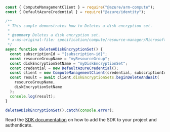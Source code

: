 ```javascript
const { ComputeManagementClient } = require("@azure/arm-compute");
const { DefaultAzureCredential } = require("@azure/identity");

/**
 * This sample demonstrates how to Deletes a disk encryption set.
 *
 * @summary Deletes a disk encryption set.
 * x-ms-original-file: specification/compute/resource-manager/Microsoft.Compute/stable/2022-03-02/DiskRP/examples/diskEncryptionSetExamples/DiskEncryptionSet_Delete.json
 */
async function deleteADiskEncryptionSet() {
  const subscriptionId = "{subscription-id}";
  const resourceGroupName = "myResourceGroup";
  const diskEncryptionSetName = "myDiskEncryptionSet";
  const credential = new DefaultAzureCredential();
  const client = new ComputeManagementClient(credential, subscriptionId);
  const result = await client.diskEncryptionSets.beginDeleteAndWait(
    resourceGroupName,
    diskEncryptionSetName
  );
  console.log(result);
}

deleteADiskEncryptionSet().catch(console.error);
```

Read the [SDK documentation](https://github.com/Azure/azure-sdk-for-js/blob/%40azure%2Farm-compute_19.0.0/sdk/compute/arm-compute/README.md) on how to add the SDK to your project and authenticate.
